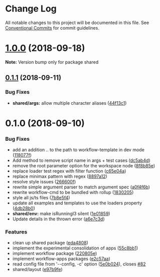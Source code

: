 # Change Log

All notable changes to this project will be documented in this file.
See [Conventional Commits](https://conventionalcommits.org) for commit guidelines.

<a name="1.0.0"></a>
# [1.0.0](https://github.com/havardh/workflow/compare/shared@0.1.1...shared@1.0.0) (2018-09-18)

**Note:** Version bump only for package shared





<a name="0.1.1"></a>
## [0.1.1](https://github.com/havardh/workflow/compare/shared@0.1.0...shared@0.1.1) (2018-09-11)


### Bug Fixes

* **shared/args:** allow multiple character aliases ([44f13c1](https://github.com/havardh/workflow/commit/44f13c1))





<a name="0.1.0"></a>
# 0.1.0 (2018-09-10)


### Bug Fixes

* add an addition .. to the path to workflow-template in dev mode ([118077f](https://github.com/havardh/workflow/commit/118077f))
* Add method to remove script name in args + test cases ([dc5ab4d](https://github.com/havardh/workflow/commit/dc5ab4d))
* remove the root parameter option for the workspace node ([8f8b85e](https://github.com/havardh/workflow/commit/8f8b85e))
* replace loader test regex with filter function ([c65e04a](https://github.com/havardh/workflow/commit/c65e04a))
* replace minimax pattern with regex ([8897a12](https://github.com/havardh/workflow/commit/8897a12))
* resolve style issues ([266600f](https://github.com/havardh/workflow/commit/266600f))
* rewrite simple argument parser to match argument spec ([a0f4f6b](https://github.com/havardh/workflow/commit/a0f4f6b))
* rewrite workflow-cmd to be bundled with rollup ([1830205](https://github.com/havardh/workflow/commit/1830205))
* style all js/ts files ([7b8e5f4](https://github.com/havardh/workflow/commit/7b8e5f4))
* update all examples and templates to use the loaders property ([4db28b0](https://github.com/havardh/workflow/commit/4db28b0))
* **shared/env:** make isRunningI3 silent ([1e01859](https://github.com/havardh/workflow/commit/1e01859))
* Update details in the thrown error ([a6e7c3d](https://github.com/havardh/workflow/commit/a6e7c3d))


### Features

* clean up shared package ([eda4808](https://github.com/havardh/workflow/commit/eda4808))
* implement the experimental consolidation of apps ([55c8bb1](https://github.com/havardh/workflow/commit/55c8bb1))
* implement workflow package ([220805e](https://github.com/havardh/workflow/commit/220805e))
* implement workflow-apps packages ([e2c57aa](https://github.com/havardh/workflow/commit/e2c57aa))
* read config file from '--config, -c' option ([5e0b024](https://github.com/havardh/workflow/commit/5e0b024)), closes [#82](https://github.com/havardh/workflow/issues/82)
* shared/layout ([e97b9fe](https://github.com/havardh/workflow/commit/e97b9fe))
